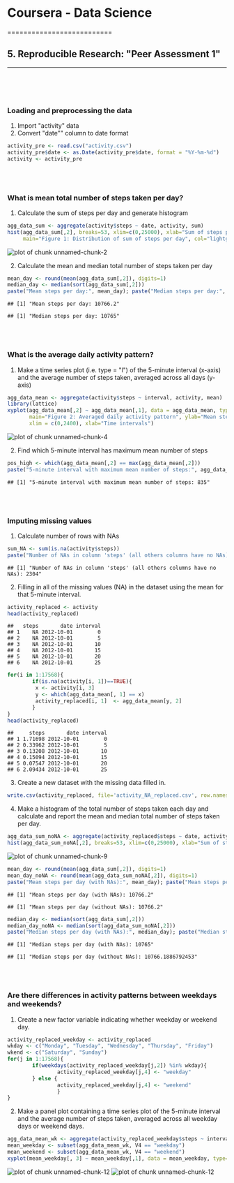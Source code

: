 # Coursera - Data Science
==========================
## 5. Reproducible Research: "Peer Assessment 1"
-----------------------------------------------
<br />
<br />
<br />


### Loading and preprocessing the data

1. Import "activity" data 
2. Convert "date"" column to date format

```r
activity_pre <- read.csv("activity.csv")
activity_pre$date <- as.Date(activity_pre$date, format = "%Y-%m-%d")
activity <- activity_pre
```
<br />
<br />


### What is mean total number of steps taken per day?

1. Calculate the sum of steps per day and generate histogram

```r
agg_data_sum <- aggregate(activity$steps ~ date, activity, sum)
hist(agg_data_sum[,2], breaks=53, xlim=c(0,25000), xlab="Sum of steps per day", 
     main="Figure 1: Distribution of sum of steps per day", col="lightgreen")
```

![plot of chunk unnamed-chunk-2](figure/unnamed-chunk-2.png) 

2. Calculate the mean and median total number of steps taken per day

```r
mean_day <- round(mean(agg_data_sum[,2]), digits=1)
median_day <- median(sort(agg_data_sum[,2]))
paste("Mean steps per day:", mean_day); paste("Median steps per day:", median_day)
```

```
## [1] "Mean steps per day: 10766.2"
```

```
## [1] "Median steps per day: 10765"
```
<br />
<br />


### What is the average daily activity pattern?

1. Make a time series plot (i.e. type = "l") of the 5-minute interval (x-axis) and the average number of steps taken, averaged across all days (y-axis)

```r
agg_data_mean <- aggregate(activity$steps ~ interval, activity, mean)
library(lattice)
xyplot(agg_data_mean[,2] ~ agg_data_mean[,1], data = agg_data_mean, type="l", 
       main="Figure 2: Averaged daily activity pattern", ylab="Mean steps per 5 minutes", 
       xlim = c(0,2400), xlab="Time intervals")
```

![plot of chunk unnamed-chunk-4](figure/unnamed-chunk-4.png) 

2. Find which 5-minute interval has maximum mean number of steps

```r
pos_high <- which(agg_data_mean[,2] == max(agg_data_mean[,2]))
paste("5-minute interval with maximum mean number of steps:", agg_data_mean[pos_high,1])
```

```
## [1] "5-minute interval with maximum mean number of steps: 835"
```
<br />
<br />


### Imputing missing values

1. Calculate number of rows with NAs

```r
sum_NA <- sum(is.na(activity$steps))
paste("Number of NAs in column 'steps' (all others columns have no NAs):", sum_NA)
```

```
## [1] "Number of NAs in column 'steps' (all others columns have no NAs): 2304"
```


2. Filling in all of the missing values (NA) in the dataset using the mean for that 5-minute interval.

```r
activity_replaced <- activity
head(activity_replaced)
```

```
##   steps       date interval
## 1    NA 2012-10-01        0
## 2    NA 2012-10-01        5
## 3    NA 2012-10-01       10
## 4    NA 2012-10-01       15
## 5    NA 2012-10-01       20
## 6    NA 2012-10-01       25
```

```r
for(i in 1:17568){
        if(is.na(activity[i, 1])==TRUE){
         x <- activity[i, 3]
         y <- which(agg_data_mean[, 1] == x)
         activity_replaced[i, 1]  <- agg_data_mean[y, 2]
        }
}
head(activity_replaced)
```

```
##     steps       date interval
## 1 1.71698 2012-10-01        0
## 2 0.33962 2012-10-01        5
## 3 0.13208 2012-10-01       10
## 4 0.15094 2012-10-01       15
## 5 0.07547 2012-10-01       20
## 6 2.09434 2012-10-01       25
```

3. Create a new dataset with the missing data filled in.

```r
write.csv(activity_replaced, file='activity_NA_replaced.csv', row.names=FALSE)
```

4. Make a histogram of the total number of steps taken each day and calculate and report the mean and median total number of steps taken per day.

```r
agg_data_sum_noNA <- aggregate(activity_replaced$steps ~ date, activity_replaced, sum)
hist(agg_data_sum_noNA[,2], breaks=53, xlim=c(0,25000), xlab="Sum of steps per day (noNAs)", main="Figure 3: Distribution of sum of steps per day (no NAs)", col="lightgreen")
```

![plot of chunk unnamed-chunk-9](figure/unnamed-chunk-9.png) 


```r
mean_day <- round(mean(agg_data_sum[,2]), digits=1)
mean_day_noNA <- round(mean(agg_data_sum_noNA[,2]), digits=1)
paste("Mean steps per day (with NAs):", mean_day); paste("Mean steps per day (without NAs):", mean_day_noNA)
```

```
## [1] "Mean steps per day (with NAs): 10766.2"
```

```
## [1] "Mean steps per day (without NAs): 10766.2"
```

```r
median_day <- median(sort(agg_data_sum[,2]))
median_day_noNA <- median(sort(agg_data_sum_noNA[,2]))
paste("Median steps per day (with NAs):", median_day); paste("Median steps per day (without NAs):", median_day_noNA)
```

```
## [1] "Median steps per day (with NAs): 10765"
```

```
## [1] "Median steps per day (without NAs): 10766.1886792453"
```
<br />
<br />



### Are there differences in activity patterns between weekdays and weekends?

1. Create a new factor variable indicating whether weekday or weekend day.

```r
activity_replaced_weekday <- activity_replaced
wkday <- c("Monday", "Tuesday", "Wednesday", "Thursday", "Friday")
wkend <- c("Saturday", "Sunday")
for(j in 1:17568){
        if(weekdays(activity_replaced_weekday[j,2]) %in% wkday){
                activity_replaced_weekday[j,4] <- "weekday"
        } else {
                activity_replaced_weekday[j,4] <- "weekend"
                }
}
```


2. Make a panel plot containing a time series plot of the 5-minute interval and the average number of steps taken, averaged across all weekday days or weekend days.

```r
agg_data_mean_wk <- aggregate(activity_replaced_weekday$steps ~ interval+V4, activity_replaced_weekday, mean)
mean_weekday <- subset(agg_data_mean_wk, V4 == "weekday")
mean_weekend <- subset(agg_data_mean_wk, V4 == "weekend")
xyplot(mean_weekday[, 3] ~ mean_weekday[,1], data = mean_weekday, type="l", main="Figure 4: Averaged daily activity pattern on weekdays", ylab="Mean steps per 5 minutes", xlim = c(0,2400), xlab="Time intervals"); xyplot(mean_weekend[, 3] ~ mean_weekend[,1], data = mean_weekend, type="l", main="Figure 5: Averaged daily activity pattern on weekends", ylab="Mean steps per 5 minutes", xlim = c(0,2400), xlab="Time intervals")
```

![plot of chunk unnamed-chunk-12](figure/unnamed-chunk-121.png) ![plot of chunk unnamed-chunk-12](figure/unnamed-chunk-122.png) 
